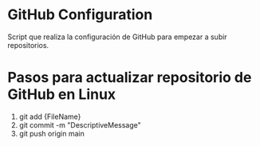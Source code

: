 # GitHub Configuration

Script que realiza la configuración de GitHub para empezar a subir repositorios.

# Pasos para actualizar repositorio de GitHub en Linux

1. git add {FileName}
2. git commit -m "DescriptiveMessage"
3. git push origin main
